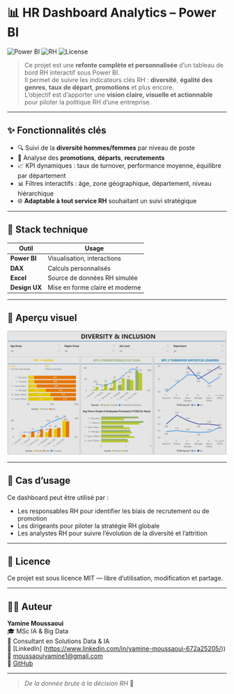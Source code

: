 ﻿# 📊 HR Dashboard Analytics – Power BI

![Power BI](https://img.shields.io/badge/Power%20BI-Dashboard-yellow?style=flat&logo=powerbi)
![RH](https://img.shields.io/badge/Données-RH-blueviolet?style=flat)
![License](https://img.shields.io/badge/License-MIT-green)

> Ce projet est une **refonte complète et personnalisée** d’un tableau de bord RH interactif sous Power BI.  
> Il permet de suivre les indicateurs clés RH : **diversité**, **égalité des genres**, **taux de départ**, **promotions** et plus encore.  
> L’objectif est d’apporter une **vision claire, visuelle et actionnable** pour piloter la politique RH d’une entreprise.

---

## ✨ Fonctionnalités clés

- 🔍 Suivi de la **diversité hommes/femmes** par niveau de poste
- 🎯 Analyse des **promotions**, **départs**, **recrutements**
- 📈 KPI dynamiques : taux de turnover, performance moyenne, équilibre par département
- 📊 Filtres interactifs : âge, zone géographique, département, niveau hiérarchique
- 🌐 **Adaptable à tout service RH** souhaitant un suivi stratégique

---

## 🧰 Stack technique

| Outil         | Usage                           |
|---------------|---------------------------------|
| **Power BI**  | Visualisation, interactions     |
| **DAX**       | Calculs personnalisés            |
| **Excel**     | Source de données RH simulée     |
| **Design UX** | Mise en forme claire et moderne  |

---

## 📸 Aperçu visuel


![Dashboard RH Preview](./KPIs%201.png)

---

## 🚀 Cas d’usage

Ce dashboard peut être utilisé par :

- Les responsables RH pour identifier les biais de recrutement ou de promotion
- Les dirigeants pour piloter la stratégie RH globale
- Les analystes RH pour suivre l’évolution de la diversité et l’attrition

---

## 📄 Licence

Ce projet est sous licence MIT — libre d’utilisation, modification et partage.

---

## 🙋‍♂️ Auteur

**Yamine Moussaoui**  
🎓 MSc IA & Big Data  
💼 Consultant en Solutions Data & IA  
🔗 [LinkedIn] (https://www.linkedin.com/in/yamine-moussaoui-672a25205/))  
📧 moussaouiyamine1@gmail.com  
🔎 [GitHub](https://github.com/Yamine-coder)

---

> *De la donnée brute à la décision RH* 🚀
